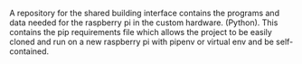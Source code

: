 A repository for the shared building interface contains the programs and data needed for the raspberry pi in the custom hardware. (Python). This contains the pip requirements file which allows the project to be easily cloned and run on a new raspberry pi with pipenv or virtual env and be self-contained.


